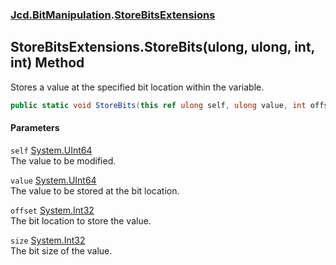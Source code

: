 ### [Jcd.BitManipulation](Jcd_BitManipulation.md 'Jcd.BitManipulation').[StoreBitsExtensions](Jcd_BitManipulation_StoreBitsExtensions.md 'Jcd.BitManipulation.StoreBitsExtensions')
## StoreBitsExtensions.StoreBits(ulong, ulong, int, int) Method
Stores a value at the specified bit location within the variable.  
```csharp
public static void StoreBits(this ref ulong self, ulong value, int offset, int size);
```
#### Parameters
<a name='Jcd_BitManipulation_StoreBitsExtensions_StoreBits(ulong_ulong_int_int)_self'></a>
`self` [System.UInt64](https://docs.microsoft.com/en-us/dotnet/api/System.UInt64 'System.UInt64')  
The value to be modified.
  
<a name='Jcd_BitManipulation_StoreBitsExtensions_StoreBits(ulong_ulong_int_int)_value'></a>
`value` [System.UInt64](https://docs.microsoft.com/en-us/dotnet/api/System.UInt64 'System.UInt64')  
The value to be stored at the bit location.
  
<a name='Jcd_BitManipulation_StoreBitsExtensions_StoreBits(ulong_ulong_int_int)_offset'></a>
`offset` [System.Int32](https://docs.microsoft.com/en-us/dotnet/api/System.Int32 'System.Int32')  
The bit location to store the value.
  
<a name='Jcd_BitManipulation_StoreBitsExtensions_StoreBits(ulong_ulong_int_int)_size'></a>
`size` [System.Int32](https://docs.microsoft.com/en-us/dotnet/api/System.Int32 'System.Int32')  
The bit size of the value.
  
